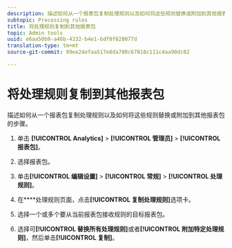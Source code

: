```yaml
---
description: 描述如何从一个报表包复制处理规则以及如何将这些规则替换或附加到其他报表包的步骤。
subtopic: Processing rules
title: 将处理规则复制到其他报表包
topic: Admin tools
uuid: e6aa50b9-a46b-4332-b4e1-6df0f828077d
translation-type: tm+mt
source-git-commit: 99ee24efaa517e8da700c67818c111c4aa90dc02

---
```



# 将处理规则复制到其他报表包

描述如何从一个报表包复制处理规则以及如何将这些规则替换或附加到其他报表包的步骤。

1. 单击 **[!UICONTROL Analytics]** > **[!UICONTROL 管理员]** > **[!UICONTROL 报表包]**。
1. 选择报表包。
1. 单击&#x200B;**[!UICONTROL 编辑设置]** > **[!UICONTROL 常规]** > **[!UICONTROL 处理规则]**。

1.  在&#x200B;****&#x200B;处理规则页面，点击&#x200B;**[!UICONTROL 复制处理规则]**&#x200B;选项卡。
1. 选择一个或多个要从当前报表包接收规则的目标报表包。
1. 选择可&#x200B;**[!UICONTROL 替换所有处理规则]**&#x200B;或者&#x200B;**[!UICONTROL 附加特定处理规则]**，然后单击&#x200B;**[!UICONTROL 复制]**。
